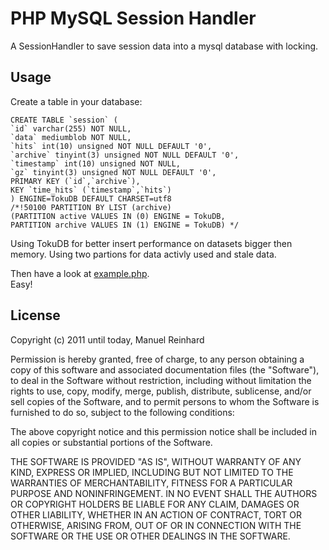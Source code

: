 # PHP MySQL Session Handler

A SessionHandler to save session data into a mysql database with locking.

## Usage
Create a table in your database:

    CREATE TABLE `session` (
    `id` varchar(255) NOT NULL,
    `data` mediumblob NOT NULL,
    `hits` int(10) unsigned NOT NULL DEFAULT '0',
    `archive` tinyint(3) unsigned NOT NULL DEFAULT '0',
    `timestamp` int(10) unsigned NOT NULL,
    `gz` tinyint(3) unsigned NOT NULL DEFAULT '0',
    PRIMARY KEY (`id`,`archive`),
    KEY `time_hits` (`timestamp`,`hits`)
    ) ENGINE=TokuDB DEFAULT CHARSET=utf8
    /*!50100 PARTITION BY LIST (archive)
    (PARTITION active VALUES IN (0) ENGINE = TokuDB,
    PARTITION archive VALUES IN (1) ENGINE = TokuDB) */

Using TokuDB for better insert performance on datasets bigger then memory.
Using two partions for data activly used and stale data.

Then have a look at [example.php](example.php).<br>
Easy!


## License

Copyright (c) 2011 until today, Manuel Reinhard

Permission is hereby granted, free of charge, to any person obtaining a copy
of this software and associated documentation files (the "Software"), to deal
in the Software without restriction, including without limitation the rights
to use, copy, modify, merge, publish, distribute, sublicense, and/or sell
copies of the Software, and to permit persons to whom the Software is furnished
to do so, subject to the following conditions:

The above copyright notice and this permission notice shall be included in all
copies or substantial portions of the Software.

THE SOFTWARE IS PROVIDED "AS IS", WITHOUT WARRANTY OF ANY KIND, EXPRESS OR
IMPLIED, INCLUDING BUT NOT LIMITED TO THE WARRANTIES OF MERCHANTABILITY,
FITNESS FOR A PARTICULAR PURPOSE AND NONINFRINGEMENT. IN NO EVENT SHALL THE
AUTHORS OR COPYRIGHT HOLDERS BE LIABLE FOR ANY CLAIM, DAMAGES OR OTHER
LIABILITY, WHETHER IN AN ACTION OF CONTRACT, TORT OR OTHERWISE, ARISING FROM,
OUT OF OR IN CONNECTION WITH THE SOFTWARE OR THE USE OR OTHER DEALINGS IN
THE SOFTWARE.
